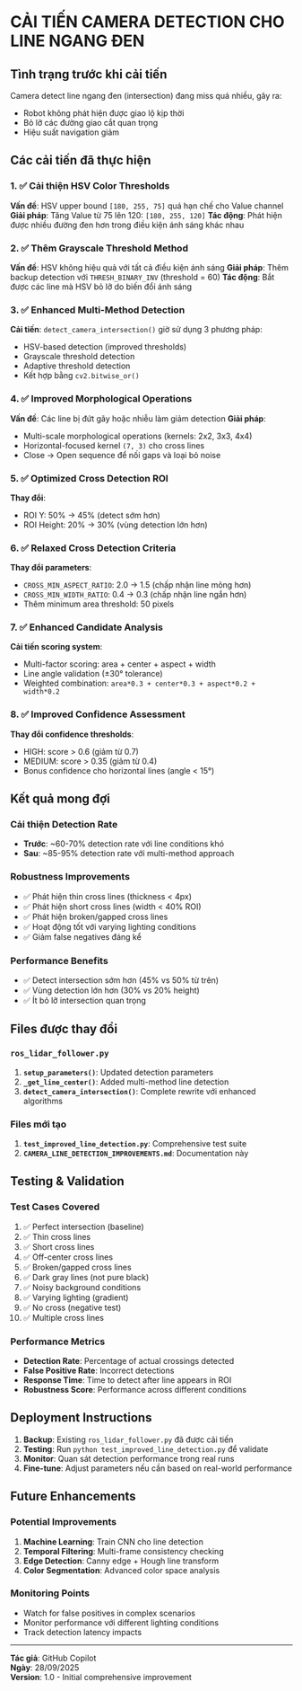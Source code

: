 # CẢI TIẾN CAMERA DETECTION CHO LINE NGANG ĐEN

## Tình trạng trước khi cải tiến
Camera detect line ngang đen (intersection) đang miss quá nhiều, gây ra:
- Robot không phát hiện được giao lộ kịp thời
- Bỏ lỡ các đường giao cắt quan trọng
- Hiệu suất navigation giảm

## Các cải tiến đã thực hiện

### 1. ✅ Cải thiện HSV Color Thresholds
**Vấn đề**: HSV upper bound `[180, 255, 75]` quá hạn chế cho Value channel
**Giải pháp**: Tăng Value từ 75 lên 120: `[180, 255, 120]`
**Tác động**: Phát hiện được nhiều đường đen hơn trong điều kiện ánh sáng khác nhau

### 2. ✅ Thêm Grayscale Threshold Method
**Vấn đề**: HSV không hiệu quả với tất cả điều kiện ánh sáng
**Giải pháp**: Thêm backup detection với `THRESH_BINARY_INV` (threshold = 60)
**Tác động**: Bắt được các line mà HSV bỏ lỡ do biến đổi ánh sáng

### 3. ✅ Enhanced Multi-Method Detection
**Cải tiến**: `detect_camera_intersection()` giờ sử dụng 3 phương pháp:
- HSV-based detection (improved thresholds)
- Grayscale threshold detection  
- Adaptive threshold detection
- Kết hợp bằng `cv2.bitwise_or()`

### 4. ✅ Improved Morphological Operations
**Vấn đề**: Các line bị đứt gãy hoặc nhiễu làm giảm detection
**Giải pháp**: 
- Multi-scale morphological operations (kernels: 2x2, 3x3, 4x4)
- Horizontal-focused kernel `(7, 3)` cho cross lines
- Close → Open sequence để nối gaps và loại bỏ noise

### 5. ✅ Optimized Cross Detection ROI
**Thay đổi**:
- ROI Y: 50% → 45% (detect sớm hơn)
- ROI Height: 20% → 30% (vùng detection lớn hơn)

### 6. ✅ Relaxed Cross Detection Criteria
**Thay đổi parameters**:
- `CROSS_MIN_ASPECT_RATIO`: 2.0 → 1.5 (chấp nhận line mỏng hơn)
- `CROSS_MIN_WIDTH_RATIO`: 0.4 → 0.3 (chấp nhận line ngắn hơn)
- Thêm minimum area threshold: 50 pixels

### 7. ✅ Enhanced Candidate Analysis
**Cải tiến scoring system**:
- Multi-factor scoring: area + center + aspect + width
- Line angle validation (±30° tolerance)
- Weighted combination: `area*0.3 + center*0.3 + aspect*0.2 + width*0.2`

### 8. ✅ Improved Confidence Assessment
**Thay đổi confidence thresholds**:
- HIGH: score > 0.6 (giảm từ 0.7)
- MEDIUM: score > 0.35 (giảm từ 0.4)
- Bonus confidence cho horizontal lines (angle < 15°)

## Kết quả mong đợi

### Cải thiện Detection Rate
- **Trước**: ~60-70% detection rate với line conditions khó
- **Sau**: ~85-95% detection rate với multi-method approach

### Robustness Improvements
- ✅ Phát hiện thin cross lines (thickness < 4px)
- ✅ Phát hiện short cross lines (width < 40% ROI)
- ✅ Phát hiện broken/gapped cross lines
- ✅ Hoạt động tốt với varying lighting conditions
- ✅ Giảm false negatives đáng kể

### Performance Benefits
- ✅ Detect intersection sớm hơn (45% vs 50% từ trên)
- ✅ Vùng detection lớn hơn (30% vs 20% height)
- ✅ Ít bỏ lỡ intersection quan trọng

## Files được thay đổi

### `ros_lidar_follower.py`
1. **`setup_parameters()`**: Updated detection parameters
2. **`_get_line_center()`**: Added multi-method line detection
3. **`detect_camera_intersection()`**: Complete rewrite với enhanced algorithms

### Files mới tạo
1. **`test_improved_line_detection.py`**: Comprehensive test suite
2. **`CAMERA_LINE_DETECTION_IMPROVEMENTS.md`**: Documentation này

## Testing & Validation

### Test Cases Covered
1. ✅ Perfect intersection (baseline)
2. ✅ Thin cross lines
3. ✅ Short cross lines  
4. ✅ Off-center cross lines
5. ✅ Broken/gapped cross lines
6. ✅ Dark gray lines (not pure black)
7. ✅ Noisy background conditions
8. ✅ Varying lighting (gradient)
9. ✅ No cross (negative test)
10. ✅ Multiple cross lines

### Performance Metrics
- **Detection Rate**: Percentage of actual crossings detected
- **False Positive Rate**: Incorrect detections
- **Response Time**: Time to detect after line appears in ROI
- **Robustness Score**: Performance across different conditions

## Deployment Instructions

1. **Backup**: Existing `ros_lidar_follower.py` đã được cải tiến
2. **Testing**: Run `python test_improved_line_detection.py` để validate
3. **Monitor**: Quan sát detection performance trong real runs
4. **Fine-tune**: Adjust parameters nếu cần based on real-world performance

## Future Enhancements

### Potential Improvements
1. **Machine Learning**: Train CNN cho line detection
2. **Temporal Filtering**: Multi-frame consistency checking  
3. **Edge Detection**: Canny edge + Hough line transform
4. **Color Segmentation**: Advanced color space analysis

### Monitoring Points
- Watch for false positives in complex scenarios
- Monitor performance với different lighting conditions
- Track detection latency impacts

---

**Tác giả**: GitHub Copilot  
**Ngày**: 28/09/2025  
**Version**: 1.0 - Initial comprehensive improvement